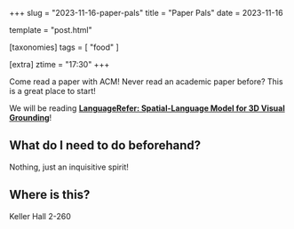 +++
slug = "2023-11-16-paper-pals"
title = "Paper Pals"
date = 2023-11-16

template = "post.html"

[taxonomies]
tags = [ "food" ]

[extra]
ztime = "17:30"
+++

Come read a paper with ACM! Never read an academic paper before? This is a great place to start! 


<!-- more -->

We will be reading [**LanguageRefer: Spatial-Language Model for 3D
Visual Grounding**](https://arxiv.org/pdf/2107.03438.pdf)!

## What do I need to do beforehand?

Nothing, just an inquisitive spirit!

## Where is this?

Keller Hall 2-260
